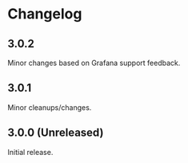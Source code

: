 # Changelog

## 3.0.2

Minor changes based on Grafana support feedback.

## 3.0.1

Minor cleanups/changes.

## 3.0.0 (Unreleased)

Initial release.
